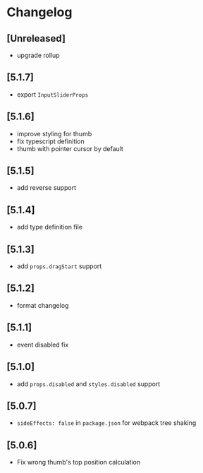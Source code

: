 # Changelog

## [Unreleased]

- upgrade rollup

## [5.1.7]

- export `InputSliderProps`

## [5.1.6]

- improve styling for thumb
- fix typescript definition
- thumb with pointer cursor by default

## [5.1.5]

- add reverse support

## [5.1.4]

- add type definition file

## [5.1.3]

- add `props.dragStart` support

## [5.1.2]

- format changelog

## [5.1.1]

- event disabled fix

## [5.1.0]

- add `props.disabled` and `styles.disabled` support

## [5.0.7]

- `sideEffects: false` in `package.json` for webpack tree shaking

## [5.0.6]

- Fix wrong thumb's top position calculation
